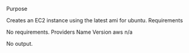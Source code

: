 
Purpose

Creates an EC2 instance using the latest ami for ubuntu. 
Requirements

No requirements.
Providers
Name 	Version
aws 	n/a

No output.
